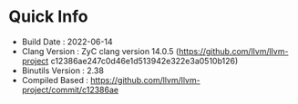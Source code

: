 # Quick Info
* Build Date : 2022-06-14
* Clang Version : ZyC clang version 14.0.5 (https://github.com/llvm/llvm-project c12386ae247c0d46e1d513942e322e3a0510b126)
* Binutils Version : 2.38
* Compiled Based : https://github.com/llvm/llvm-project/commit/c12386ae

